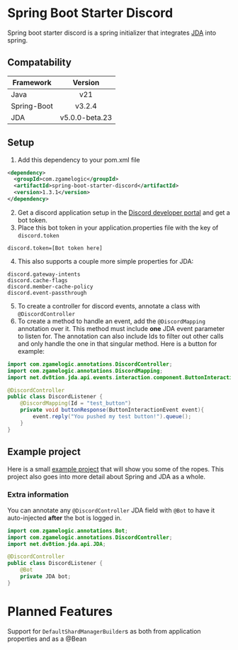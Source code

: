 # Spring Boot Starter Discord
Spring boot starter discord is a spring initializer that integrates [JDA](https://github.com/discord-jda/JDA) into spring.

## Compatability
| Framework   |    Version     |
|-------------|:--------------:|
| Java        |      v21       |
| Spring-Boot |     v3.2.4     |
| JDA         | v5.0.0-beta.23 |

## Setup
1. Add this dependency to your pom.xml file
```xml
<dependency>
  <groupId>com.zgamelogic</groupId>
  <artifactId>spring-boot-starter-discord</artifactId>
  <version>1.3.1</version>
</dependency>
```
2. Get a discord application setup in the [Discord developer portal](https://discord.com/developers/) and get a bot token.
3. Place this bot token in your application.properties file with the key of `discord.token`
```properties 
discord.token=[Bot token here]
```
4. This also supports a couple more simple properties for JDA:
```properties
discord.gateway-intents
discord.cache-flags
discord.member-cache-policy
discord.event-passthrough
```
5. To create a controller for discord events, annotate a class with `@DiscordController`
6. To create a method to handle an event, add the `@DiscordMapping` annotation over it. This method must include __one__ JDA event parameter to listen for. The annotation can also include Ids to filter out other calls and only handle the one in that singular method. Here is a button for example:

```java
import com.zgamelogic.annotations.DiscordController;
import com.zgamelogic.annotations.DiscordMapping;
import net.dv8tion.jda.api.events.interaction.component.ButtonInteractionEvent;

@DiscordController
public class DiscordListener {
    @DiscordMapping(Id = "test_button")
    private void buttonResponse(ButtonInteractionEvent event){
        event.reply("You pushed my test button!").queue();
    }
}
```

## Example project
Here is a small [example project](https://github.com/ZGameLogic/Spring-Boot-Starter-Discord-Example) that will show you some of the ropes. This project also goes into more detail about Spring and JDA as a whole.

### Extra information
You can annotate any `@DiscordController` JDA field with `@Bot` to have it auto-injected __after__ the bot is logged in.

```java
import com.zgamelogic.annotations.Bot;
import com.zgamelogic.annotations.DiscordController;
import net.dv8tion.jda.api.JDA;

@DiscordController
public class DiscordListener {
    @Bot
    private JDA bot;
}
```

# Planned Features
Support for `DefaultShardManagerBuilder`s as both from application properties and as a @Bean
